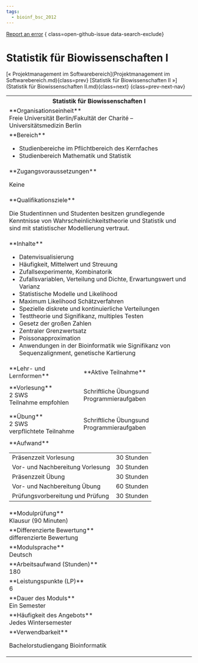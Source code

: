 ```yaml
---
tags:
  - bioinf_bsc_2012
---
```

[Report an error](https://github.com/SGSSGene/FUB-SUP/issues/new?title=Error%20in%20%22Statistik%20f%C3%BCr%20Biowissenschaften%20I%22&body=There%20seems%20to%20be%20an%20error%20in%20module%20%22Statistik%20f%C3%BCr%20Biowissenschaften%20I%22%2E%0A%0A%3CDescribe%20here%20a%20slightly%20more%20detailed%20description%20of%20what%20is%20wrong%3E&labels=bug)
{ class=open-github-issue data-search-exclude}

# Statistik für Biowissenschaften I

[« Projektmanagement im Softwarebereich](Projektmanagement im Softwarebereich.md){class=prev}
[Statistik für Biowissenschaften II »](Statistik für Biowissenschaften II.md){class=next}
{class=prev-next-nav}

<table markdown id="moduledesc">
<tr markdown class="moduledesc_head"><th colspan="2">Statistik für Biowissenschaften I </th></tr>
<tr markdown><td colspan="2">**Organisationseinheit**   <br>Freie Universität Berlin/Fakultät der Charité – Universitätsmedizin Berlin</td></tr>

<tr markdown><td colspan="2">**Bereich**<br>


- Studienbereiche im Pflichtbereich des Kernfaches
- Studienbereich Mathematik und Statistik

</td></tr>

<tr markdown><td colspan="2">**Zugangsvoraussetzungen** <br>

Keine


</td></tr>
<tr markdown><td colspan="2">**Qualifikationsziele**    <br>

Die Studentinnen und Studenten besitzen grundlegende Kenntnisse von
Wahrscheinlichkeitstheorie und Statistik und sind mit statistischer
Modellierung vertraut.


</td></tr>
<tr markdown><td colspan="2">**Inhalte**                <br>


- Datenvisualisierung
- Häufigkeit, Mittelwert und Streuung
- Zufallsexperimente, Kombinatorik
- Zufallsvariablen, Verteilung und Dichte, Erwartungswert und Varianz
- Statistische Modelle und Likelihood
- Maximum Likelihood Schätzverfahren
- Spezielle diskrete und kontinuierliche Verteilungen
- Testtheorie und Signifikanz, multiples Testen
- Gesetz der großen Zahlen
- Zentraler Grenzwertsatz
- Poissonapproximation
- Anwendungen in der Bioinformatik wie Signifikanz von Sequenzalignment,
  genetische Kartierung


</td></tr>

<tr markdown><td>**Lehr- und Lernformen**</td><td>**Aktive Teilnahme**</td></tr>
<tr markdown><td> **Vorlesung** <br>2 SWS <br> Teilnahme empfohlen</td><td>

Schriftliche Übungsund Programmieraufgaben
</td></tr>
<tr markdown><td> **Übung** <br>2 SWS <br> verpflichtete Teilnahme</td><td>

Schriftliche Übungsund Programmieraufgaben
</td></tr>
<tr markdown><td colspan="2">**Aufwand**                <br>
<table class="aufwand_table">
<tr><td>Präsenzzeit Vorlesung</td><td>30 Stunden</td></tr>
<tr><td>Vor- und Nachbereitung Vorlesung</td><td>30 Stunden</td></tr>
<tr><td>Präsenzzeit Übung</td><td>30 Stunden</td></tr>
<tr><td>Vor- und Nachbereitung Übung</td><td>60 Stunden</td></tr>
<tr><td>Prüfungsvorbereitung und Prüfung</td><td>30 Stunden</td></tr>
</table>

</td></tr>
<tr markdown><td colspan="2">**Modulprüfung**             <br>Klausur (90 Minuten)


</td></tr>
<tr markdown><td colspan="2">**Differenzierte Bewertung** <br>differenzierte Bewertung

</td></tr>
<tr markdown><td colspan="2">**Modulsprache**             <br>Deutsch</td></tr>
<tr markdown><td colspan="2">**Arbeitsaufwand (Stunden)** <br>180</td></tr>
<tr markdown><td colspan="2">**Leistungspunkte (LP)**     <br>6</td></tr>
<tr markdown><td colspan="2">**Dauer des Moduls**         <br>Ein Semester</td></tr>
<tr markdown><td colspan="2">**Häufigkeit des Angebots**  <br>Jedes Wintersemester</td></tr>
<tr markdown><td colspan="2">**Verwendbarkeit**           <br>

Bachelorstudiengang Bioinformatik


</td></tr>

</table>
